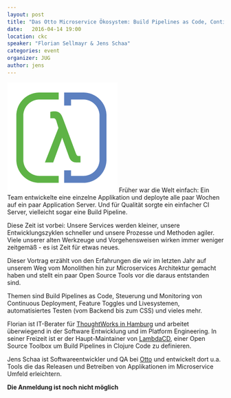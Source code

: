 ```yaml
---
layout: post
title: "Das Otto Microservice Ökosystem: Build Pipelines as Code, Continuous Deployment und alle Tools drumherum"
date:   2016-04-14 19:00
location: ckc
speaker: "Florian Sellmayr & Jens Schaa" 
categories: event
organizer: JUG
author: jens
---
```

<img src="/assets/articles/2016/lambdacd.png" class="speaker" />
Früher war die Welt einfach: Ein Team entwickelte eine einzelne Applikation und deployte alle paar 
Wochen auf ein paar Application Server. Und für Qualität sorgte ein einfacher CI Server, vielleicht sogar eine Build Pipeline.

Diese Zeit ist vorbei: Unsere Services werden kleiner, unsere Entwicklungszyklen schneller und 
unsere Prozesse und Methoden agiler.
Viele unserer alten Werkzeuge und Vorgehensweisen wirken immer weniger zeitgemäß - es ist Zeit für 
etwas neues.

Dieser Vortrag erzählt von den Erfahrungen die wir im letzten Jahr auf unserem Weg vom Monolithen 
hin zur Microservices Architektur gemacht haben und stellt ein paar Open Source Tools vor die daraus entstanden sind.

Themen sind Build Pipelines as Code, Steuerung und Monitoring von Continuous Deployment, Feature 
Toggles und Livesystemen, automatisiertes Testen (vom Backend bis zum CSS) und vieles mehr.


Florian ist IT-Berater für [ThoughtWorks in Hamburg](https://www.thoughtworks.com/)
 und arbeitet überwiegend in der Software 
Entwicklung und im Platform Engineering. In seiner Freizeit ist er der Haupt-Maintainer von
[LambdaCD](http://www.lambda.cd), einer Open Source Toolbox um Build Pipelines in Clojure Code zu definieren.

Jens Schaa ist Softwareentwickler und QA bei [Otto](https://www.otto.de) und entwickelt dort u.a. Tools die das Releasen 
und Betreiben von Applikationen im Microservice Umfeld erleichtern.


**Die Anmeldung ist noch nicht möglich**